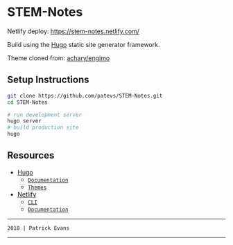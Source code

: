 # STEM-Notes

Netlify deploy: https://stem-notes.netlify.com/

Build using the [Hugo](https://gohugo.io/) static site generator framework.

Theme cloned from: [achary/engimo](https://github.com/achary/engimo)

## Setup Instructions

```bash
git clone https://github.com/patevs/STEM-Notes.git
cd STEM-Notes

# run development server
hugo server
# build production site
hugo
```

## Resources

* [Hugo](https://gohugo.io/)
  * [`Documentation`](https://gohugo.io/documentation/)
  * [`Themes`](https://themes.gohugo.io/)
* [Netlify](https://app.netlify.com/account/sites)
  * [`CLI`](https://www.netlify.com/docs/cli/)
  * [`Documentation`](https://www.netlify.com/docs/)

----

`2018 | Patrick Evans`

----
